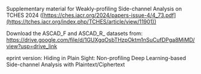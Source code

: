 Supplementary material for Weakly-profiling Side-channel Analysis on TCHES 2024 ([https://ches.iacr.org/2024/papers-issue-4/4_73.pdf](https://tches.iacr.org/index.php/TCHES/article/view/11901)) 

Download the ASCAD_F and ASCAD_R_ datasets from: https://drive.google.com/file/d/1GUXgqOsbTHzpOktm1nSuCufDPga8MiMD/view?usp=drive_link

eprint version: Hiding in Plain Sight: Non-profiling Deep Learning-based Side-channel Analysis with Plaintext/Ciphertext
